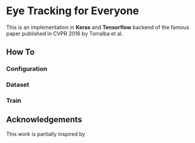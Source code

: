 # Eye Tracking for Everyone
This is an implementation in **Keras** and **Tensorflow** backend  of the famous paper published in CVPR 2016 by Torralba et al.

## How To
### Configuration
### Dataset
### Train

## Acknowledgements
This work is partially inspired by
